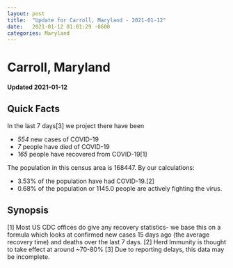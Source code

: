 ```yaml
---
layout: post
title:  "Update for Carroll, Maryland - 2021-01-12"
date:   2021-01-12 01:01:29 -0600
categories: Maryland
---
```


# Carroll, Maryland
#### Updated 2021-01-12

## Quick Facts

In the last 7 days[3] we project there have been
- *554* new cases of COVID-19
- *7* people have died of COVID-19
- *165* people have recovered from COVID-19[1]

The population in this census area is 168447. By our calculations:
- 3.53% of the population have had COVID-19.[2]
- 0.68% of the population or 1145.0 people are actively fighting the virus.

## Synopsis




[1] Most US CDC offices do give any recovery statistics- we base this on a formula which looks at confirmed new cases
15 days ago (the average recovery time) and deaths over the last 7 days.
[2] Herd Immunity is thought to take effect at around ~70-80%
[3] Due to reporting delays, this data may be incomplete. 
    